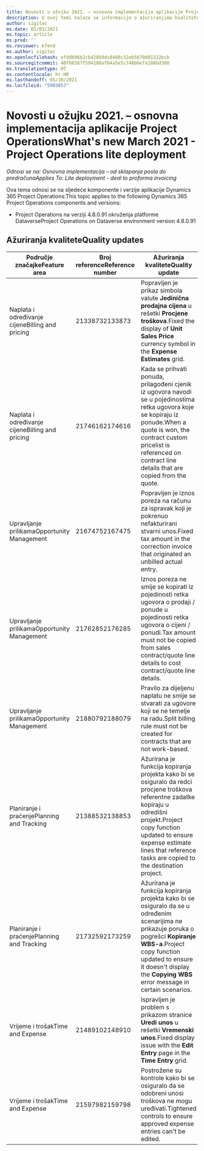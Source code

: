 ```yaml
---
title: Novosti u ožujku 2021. – osnovna implementacija aplikacije Project Operations
description: U ovoj temi nalaze se informacije o ažuriranjima kvalitete dostupnim u izdanju osnovne implementacije aplikacije Project Operations za ožujak 2021.
author: sigitac
ms.date: 03/03/2021
ms.topic: article
ms.prod: ''
ms.reviewer: kfend
ms.author: sigitac
ms.openlocfilehash: efddb96b2cb428b9dc0488c32eb5670d01322bcb
ms.sourcegitcommit: 40f68387f594180af64a5e5c748b6efa188bd300
ms.translationtype: HT
ms.contentlocale: hr-HR
ms.lasthandoff: 05/10/2021
ms.locfileid: "5993857"
---
```

# <a name="whats-new-march-2021---project-operations-lite-deployment"></a><span data-ttu-id="06470-103">Novosti u ožujku 2021. – osnovna implementacija aplikacije Project Operations</span><span class="sxs-lookup"><span data-stu-id="06470-103">What's new March 2021 - Project Operations lite deployment</span></span>

<span data-ttu-id="06470-104">_Odnosi se na: Osnovna implementacija – od sklapanja posla do predračuna_</span><span class="sxs-lookup"><span data-stu-id="06470-104">_Applies To: Lite deployment - deal to proforma invoicing_</span></span>


<span data-ttu-id="06470-105">Ova tema odnosi se na sljedeće komponente i verzije aplikacije Dynamics 365 Project Operations:</span><span class="sxs-lookup"><span data-stu-id="06470-105">This topic applies to the following Dynamics 365 Project Operations components and versions:</span></span>

- <span data-ttu-id="06470-106">Project Operations na verziji 4.8.0.91 okruženja platforme Dataverse</span><span class="sxs-lookup"><span data-stu-id="06470-106">Project Operations on Dataverse environment version 4.8.0.91</span></span> 

## <a name="quality-updates"></a><span data-ttu-id="06470-107">Ažuriranja kvalitete</span><span class="sxs-lookup"><span data-stu-id="06470-107">Quality updates</span></span>

| <span data-ttu-id="06470-108">**Područje značajke**</span><span class="sxs-lookup"><span data-stu-id="06470-108">**Feature area**</span></span> | <span data-ttu-id="06470-109">**Broj reference**</span><span class="sxs-lookup"><span data-stu-id="06470-109">**Reference number**</span></span> | <span data-ttu-id="06470-110">**Ažuriranja kvalitete**</span><span class="sxs-lookup"><span data-stu-id="06470-110">**Quality update**</span></span> |
| --- | --- | --- |
| <span data-ttu-id="06470-111">Naplata i određivanje cijene</span><span class="sxs-lookup"><span data-stu-id="06470-111">Billing and pricing</span></span> | <span data-ttu-id="06470-112">2133873</span><span class="sxs-lookup"><span data-stu-id="06470-112">2133873</span></span> | <span data-ttu-id="06470-113">Popravljen je prikaz simbola valute **Jedinična prodajna cijena** u rešetki **Procjene troškova**.</span><span class="sxs-lookup"><span data-stu-id="06470-113">Fixed the display of **Unit Sales Price** currency symbol in the **Expense Estimates** grid.</span></span> |
| <span data-ttu-id="06470-114">Naplata i određivanje cijene</span><span class="sxs-lookup"><span data-stu-id="06470-114">Billing and pricing</span></span> | <span data-ttu-id="06470-115">2174616</span><span class="sxs-lookup"><span data-stu-id="06470-115">2174616</span></span> | <span data-ttu-id="06470-116">Kada se prihvati ponuda, prilagođeni cjenik iz ugovora navodi se u pojedinostima retka ugovora koje se kopiraju iz ponude.</span><span class="sxs-lookup"><span data-stu-id="06470-116">When a quote is won, the contract custom pricelist is referenced on contract line details that are copied from the quote.</span></span> |
| <span data-ttu-id="06470-117">Upravljanje prilikama</span><span class="sxs-lookup"><span data-stu-id="06470-117">Opportunity Management</span></span> | <span data-ttu-id="06470-118">2167475</span><span class="sxs-lookup"><span data-stu-id="06470-118">2167475</span></span> | <span data-ttu-id="06470-119">Popravljen je iznos poreza na računu za ispravak koji je pokrenuo nefakturirani stvarni unos.</span><span class="sxs-lookup"><span data-stu-id="06470-119">Fixed tax amount in the correction invoice that originated an unbilled actual entry.</span></span> |
| <span data-ttu-id="06470-120">Upravljanje prilikama</span><span class="sxs-lookup"><span data-stu-id="06470-120">Opportunity Management</span></span> | <span data-ttu-id="06470-121">2176285</span><span class="sxs-lookup"><span data-stu-id="06470-121">2176285</span></span> | <span data-ttu-id="06470-122">Iznos poreza ne smije se kopirati iz pojedinosti retka ugovora o prodaji / ponude u pojedinosti retka ugovora o cijeni / ponudi.</span><span class="sxs-lookup"><span data-stu-id="06470-122">Tax amount must not be copied from sales contract/quote line details to cost contract/quote line details.</span></span> |
| <span data-ttu-id="06470-123">Upravljanje prilikama</span><span class="sxs-lookup"><span data-stu-id="06470-123">Opportunity Management</span></span> | <span data-ttu-id="06470-124">2188079</span><span class="sxs-lookup"><span data-stu-id="06470-124">2188079</span></span> | <span data-ttu-id="06470-125">Pravilo za dijeljenu naplatu ne smije se stvarati za ugovore koji se ne temelje na radu.</span><span class="sxs-lookup"><span data-stu-id="06470-125">Split billing rule must not be created for contracts that are not work-based.</span></span> |
| <span data-ttu-id="06470-126">Planiranje i praćenje</span><span class="sxs-lookup"><span data-stu-id="06470-126">Planning and Tracking</span></span> | <span data-ttu-id="06470-127">2138853</span><span class="sxs-lookup"><span data-stu-id="06470-127">2138853</span></span> | <span data-ttu-id="06470-128">Ažurirana je funkcija kopiranja projekta kako bi se osiguralo da redci procjene troškova referentne zadatke kopiraju u odredišni projekt.</span><span class="sxs-lookup"><span data-stu-id="06470-128">Project copy function updated to ensure expense estimate lines that reference tasks are copied to the destination project.</span></span> |
| <span data-ttu-id="06470-129">Planiranje i praćenje</span><span class="sxs-lookup"><span data-stu-id="06470-129">Planning and Tracking</span></span> | <span data-ttu-id="06470-130">2173259</span><span class="sxs-lookup"><span data-stu-id="06470-130">2173259</span></span> | <span data-ttu-id="06470-131">Ažurirana je funkcija kopiranja projekta kako bi se osiguralo da se u određenim scenarijima ne prikazuje poruka o pogrešci **Kopiranje WBS-a**.</span><span class="sxs-lookup"><span data-stu-id="06470-131">Project copy function updated to ensure it doesn't display the **Copying WBS** error message in certain scenarios.</span></span> |
| <span data-ttu-id="06470-132">Vrijeme i trošak</span><span class="sxs-lookup"><span data-stu-id="06470-132">Time and Expense</span></span> | <span data-ttu-id="06470-133">2148910</span><span class="sxs-lookup"><span data-stu-id="06470-133">2148910</span></span> | <span data-ttu-id="06470-134">Ispravljen je problem s prikazom stranice **Uredi unos** u rešetki **Vremenski unos**.</span><span class="sxs-lookup"><span data-stu-id="06470-134">Fixed display issue with the **Edit Entry** page in the **Time Entry** grid.</span></span> |
| <span data-ttu-id="06470-135">Vrijeme i trošak</span><span class="sxs-lookup"><span data-stu-id="06470-135">Time and Expense</span></span> | <span data-ttu-id="06470-136">2159798</span><span class="sxs-lookup"><span data-stu-id="06470-136">2159798</span></span> | <span data-ttu-id="06470-137">Postrožene su kontrole kako bi se osiguralo da se odobreni unosi troškova ne mogu uređivati.</span><span class="sxs-lookup"><span data-stu-id="06470-137">Tightened controls to ensure approved expense entries can't be edited.</span></span> |


